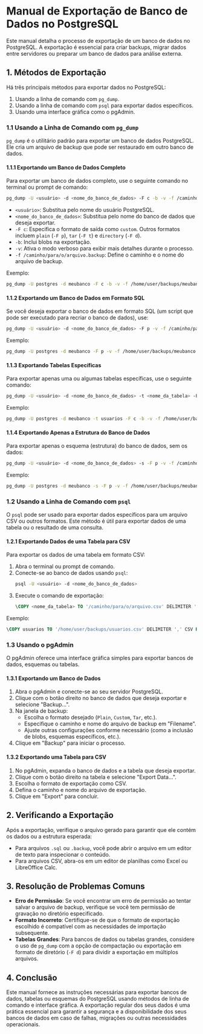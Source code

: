 # Manual de Exportação de Banco de Dados no PostgreSQL

Este manual detalha o processo de exportação de um banco de dados no PostgreSQL. A exportação é essencial para criar backups, migrar dados entre servidores ou preparar um banco de dados para análise externa.

## 1. Métodos de Exportação

Há três principais métodos para exportar dados no PostgreSQL:

1. Usando a linha de comando com `pg_dump`.
2. Usando a linha de comando com `psql` para exportar dados específicos.
3. Usando uma interface gráfica como o pgAdmin.

### 1.1 Usando a Linha de Comando com `pg_dump`

`pg_dump` é o utilitário padrão para exportar um banco de dados PostgreSQL. Ele cria um arquivo de backup que pode ser restaurado em outro banco de dados.

#### 1.1.1 Exportando um Banco de Dados Completo

Para exportar um banco de dados completo, use o seguinte comando no terminal ou prompt de comando:

```sh
pg_dump -U <usuário> -d <nome_do_banco_de_dados> -F c -b -v -f /caminho/para/o/arquivo.backup
```

- `<usuário>`: Substitua pelo nome do usuário PostgreSQL.
- `<nome_do_banco_de_dados>`: Substitua pelo nome do banco de dados que deseja exportar.
- `-F c`: Especifica o formato de saída como `custom`. Outros formatos incluem `plain` (`-F p`), `tar` (`-F t`) e `directory` (`-F d`).
- `-b`: Inclui blobs na exportação.
- `-v`: Ativa o modo verboso para exibir mais detalhes durante o processo.
- `-f /caminho/para/o/arquivo.backup`: Define o caminho e o nome do arquivo de backup.

Exemplo:

```sh
pg_dump -U postgres -d meubanco -F c -b -v -f /home/user/backups/meubanco.backup
```

#### 1.1.2 Exportando um Banco de Dados em Formato SQL

Se você deseja exportar o banco de dados em formato SQL (um script que pode ser executado para recriar o banco de dados), use:

```sh
pg_dump -U <usuário> -d <nome_do_banco_de_dados> -F p -v -f /caminho/para/o/arquivo.sql
```

Exemplo:

```sh
pg_dump -U postgres -d meubanco -F p -v -f /home/user/backups/meubanco.sql
```

#### 1.1.3 Exportando Tabelas Específicas

Para exportar apenas uma ou algumas tabelas específicas, use o seguinte comando:

```sh
pg_dump -U <usuário> -d <nome_do_banco_de_dados> -t <nome_da_tabela> -F c -b -v -f /caminho/para/o/arquivo.backup
```

Exemplo:

```sh
pg_dump -U postgres -d meubanco -t usuarios -F c -b -v -f /home/user/backups/usuarios.backup
```

#### 1.1.4 Exportando Apenas a Estrutura do Banco de Dados

Para exportar apenas o esquema (estrutura) do banco de dados, sem os dados:

```sh
pg_dump -U <usuário> -d <nome_do_banco_de_dados> -s -F p -v -f /caminho/para/o/arquivo_schema.sql
```

Exemplo:

```sh
pg_dump -U postgres -d meubanco -s -F p -v -f /home/user/backups/meubanco_schema.sql
```

### 1.2 Usando a Linha de Comando com `psql`

O `psql` pode ser usado para exportar dados específicos para um arquivo CSV ou outros formatos. Este método é útil para exportar dados de uma tabela ou o resultado de uma consulta.

#### 1.2.1 Exportando Dados de uma Tabela para CSV

Para exportar os dados de uma tabela em formato CSV:

1. Abra o terminal ou prompt de comando.
2. Conecte-se ao banco de dados usando `psql`:
   ```sh
   psql -U <usuário> -d <nome_do_banco_de_dados>
   ```
3. Execute o comando de exportação:
   ```sql
   \COPY <nome_da_tabela> TO '/caminho/para/o/arquivo.csv' DELIMITER ',' CSV HEADER;
   ```

Exemplo:

```sql
\COPY usuarios TO '/home/user/backups/usuarios.csv' DELIMITER ',' CSV HEADER;
```

### 1.3 Usando o pgAdmin

O pgAdmin oferece uma interface gráfica simples para exportar bancos de dados, esquemas ou tabelas.

#### 1.3.1 Exportando um Banco de Dados

1. Abra o pgAdmin e conecte-se ao seu servidor PostgreSQL.
2. Clique com o botão direito no banco de dados que deseja exportar e selecione "Backup...".
3. Na janela de backup:
   - Escolha o formato desejado (`Plain`, `Custom`, `Tar`, etc.).
   - Especifique o caminho e nome do arquivo de backup em "Filename".
   - Ajuste outras configurações conforme necessário (como a inclusão de blobs, esquemas específicos, etc.).
4. Clique em "Backup" para iniciar o processo.

#### 1.3.2 Exportando uma Tabela para CSV

1. No pgAdmin, expanda o banco de dados e a tabela que deseja exportar.
2. Clique com o botão direito na tabela e selecione "Export Data...".
3. Escolha o formato de exportação como CSV.
4. Defina o caminho e nome do arquivo de exportação.
5. Clique em "Export" para concluir.

## 2. Verificando a Exportação

Após a exportação, verifique o arquivo gerado para garantir que ele contém os dados ou a estrutura esperada:

- Para arquivos `.sql` ou `.backup`, você pode abrir o arquivo em um editor de texto para inspecionar o conteúdo.
- Para arquivos CSV, abra-os em um editor de planilhas como Excel ou LibreOffice Calc.

## 3. Resolução de Problemas Comuns

- **Erro de Permissão**: Se você encontrar um erro de permissão ao tentar salvar o arquivo de backup, verifique se você tem permissão de gravação no diretório especificado.
- **Formato Incorreto**: Certifique-se de que o formato de exportação escolhido é compatível com as necessidades de importação subsequente.
- **Tabelas Grandes**: Para bancos de dados ou tabelas grandes, considere o uso de `pg_dump` com a opção de compactação ou exportação em formato de diretório (`-F d`) para dividir a exportação em múltiplos arquivos.

## 4. Conclusão

Este manual fornece as instruções necessárias para exportar bancos de dados, tabelas ou esquemas do PostgreSQL usando métodos de linha de comando e interface gráfica. A exportação regular dos seus dados é uma prática essencial para garantir a segurança e a disponibilidade dos seus bancos de dados em caso de falhas, migrações ou outras necessidades operacionais.